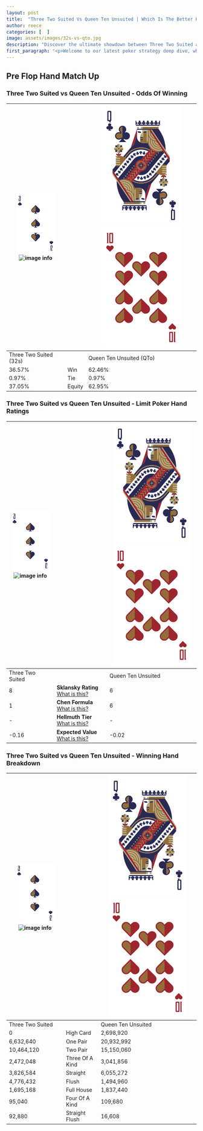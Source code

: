 ```yaml
---
layout: post
title:  "Three Two Suited Vs Queen Ten Unsuited | Which Is The Better Hand In Poker? A Complete Guide"
author: reece
categories: [  ]
image: assets/images/32s-vs-qto.jpg
description: "Discover the ultimate showdown between Three Two Suited and Queen Ten Unsuited in poker! Uncover the odds, strategies, and scenarios where one hand triumphs over the other. Get ready to up your poker game with this thrilling analysis."
first_paragraph: "<p>Welcome to our latest poker strategy deep dive, where we're pitting two distinct hands against each other in a high-stakes showdown: Three Two Suited vs Queen Ten Unsuited.</p><p>In the dynamic world of poker, every decision counts, and knowing which hand holds the upper hand is key to your success at the table.</p><p>In this article, we'll dissect these two hands, explore the scenarios where one dominates the other, and equip you with the knowledge to make strategic choices that can tip the odds in your favor.</p><p>Get ready to unravel the intriguing dynamics of these poker hands and elevate your game to new heights.</p>"
---
```




[comment]: # (sp0)

## Pre Flop Hand Match Up

<div class="table hand-ratings" markdown="1"> 



### Three Two Suited vs Queen Ten Unsuited - Odds Of Winning


    
| ![image info](assets/images/hand1/3.png) ![image info](assets/images/hand1/2s.png) |  | ![image info](assets/images/hand2/Q.png) ![image info](assets/images/hand2/To.png) |
| -------- | -------- | -------- |
| Three Two Suited (32s) |  | Queen Ten Unsuited (QTo) |
| 36.57% | Win | 62.46% |
| 0.97% | Tie | 0.97% |
| 37.05% | Equity | 62.95% |




[comment]: # (sp1)



### Three Two Suited vs Queen Ten Unsuited - Limit Poker Hand Ratings


    
| ![image info](assets/images/hand1/3.png) ![image info](assets/images/hand1/2s.png) |  | ![image info](assets/images/hand2/Q.png) ![image info](assets/images/hand2/To.png) |
| -------- | -------- | -------- |
| Three Two Suited |  | Queen Ten Unsuited |
| 8 | **Sklansky Rating** [What is this?](/sklansky-rating-explained) | 6 |
| 1 | **Chen Formula** [What is this?](/chen-formula-explained) | 6 |
| - | **Hellmuth Tier** [What is this?](/Hellmuth-tier-explained) | - |
| -0.16 | **Expected Value** [What is this?](/expected-value-explained) | -0.02 |




[comment]: # (sp2)



### Three Two Suited vs Queen Ten Unsuited - Winning Hand Breakdown


    
| ![image info](assets/images/hand1/3.png) ![image info](assets/images/hand1/2s.png) |  | ![image info](assets/images/hand2/Q.png) ![image info](assets/images/hand2/To.png) |
| -------- | -------- | -------- |
| Three Two Suited |  | Queen Ten Unsuited |
| 0 | High Card | 2,698,920 |
| 6,632,640 | One Pair | 20,932,992 |
| 10,464,120 | Two Pair | 15,150,060 |
| 2,472,048 | Three Of A Kind | 3,041,856 |
| 3,826,584 | Straight | 6,055,272 |
| 4,776,432 | Flush | 1,494,960 |
| 1,695,168 | Full House | 1,837,440 |
| 95,040 | Four Of A Kind | 109,680 |
| 92,880 | Straight Flush | 16,608 |




[comment]: # (sp3)



</div>

[comment]: # (sp4)



[comment]: # (sp5)

